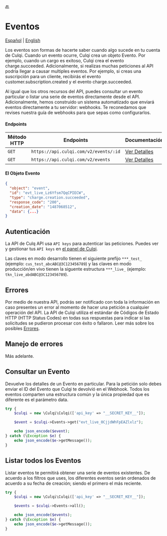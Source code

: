 [:back:](/docs/README.md)

# Eventos

[Español](/docs/events/README.es.md) |
[English](/docs/events/README.md)

Los eventos son formas de hacerte saber cuando algo sucede en tu cuenta de Culqi. Cuando un evento ocurre, Culqi crea un objeto Evento. Por ejemplo, cuando un cargo es exitoso, Culqi crea el evento charge.succeeded. Adicionalmente, si realizas muchas peticiones al API podría llegar a causar multiples eventos. Por ejemplo, si creas una suscripción para un cliente, recibirás el evento customer.subscription.created y el evento charge.succeeded.

Al igual que los otros recursos del API, puedes consultar un evento particular o listar una serie de eventos directamente desde el API. Adicionalmente, hemos construido un sistema automatizado que enviará eventos directamente a tu servidor: webhooks. Te reconedamos que revises nuestra guía de webhooks para que sepas como configurarlos.

#### Endpoints

| Método HTTP | Endpoints                             | Documentación                                             |
| ----------- | ------------------------------------- | --------------------------------------------------------- |
| `GET`       | `https://api.culqi.com/v2/events/:id` | [Ver Detalles](https://www.culqi.com/api/#eventos#detail) |
| `GET`       | `https://api.culqi.com/v2/events`     | [Ver Detalles](https://www.culqi.com/api/#eventos#list)   |

#### El Objeto Evento

```json
{
  "object": "event",
  "id": "evt_live_Lz6Yfsm7QqCPIECW",
  "type": "charge.creation.succeeded",
  "response_code": "200",
  "creation_date": "1487068512",
  "data": {...}
}
```

## Autenticación

La API de Culq API usa `API keys` para autenticar las peticiones. Puedes ver y gestionar tus `API keys` en [el panel de Culqi](https://integ-panel.culqi.com/#/desarrollo/llaves).

Las claves en modo desarrollo tienen el siguiente prefijo `***_test_` (ejemplo: `cus_test_abcABC@3C123456789`) y las claves en modo producción/en vivo tienen la siguente estructura `***_live_` (ejemplo: `tkn_live_abdABC@3C123456789`).

## Errores

Por medio de nuestra API, podrás ser notificado con toda la información en caso presentes un error al momento de hacer una petición a cualquier operación del API. La API de Culqi utiliza el estándar de Códigos de Estado HTTP (HTTP Status Codes) en todas sus respuestas para indicar si las solicitudes se pudieron procesar con éxito o fallaron. Leer más sobre los posibles [Errores](https://www.culqi.com/api/#/errores).

## Manejo de errores

Más adelante.

## Consultar un Evento

Devuelve los detalles de un Evento en particular. Para la petición solo debes enviar el ID del Evento que Culqi te devolvió en el Webhook. Todos los eventos comparten una estructura común y la única propiedad que es diferente es el parámetro data.

```php
try {
    $culqi = new \Culqi\Culqi(['api_key' => "__SECRET_KEY__"]);

    $event = $culqi->Events->get("evt_live_0CjjdWhFpEAZlxlz");

    echo json_encode($event);
} catch (\Exception $e) {
    echo json_encode($e->getMessage());
}
```

## Listar todos los Eventos

Listar eventos te permitirá obtener una serie de eventos existentes. De acuerdo a los filtros que uses, los diferentes eventos serán ordenados de acuerdo a su fecha de creación; siendo el primero el más reciente.

```php
try {
    $culqi = new \Culqi\Culqi(['api_key' => "__SECRET_KEY__"]);

    $events = $culqi->Events->all();

    echo json_encode($events);
} catch (\Exception $e) {
    echo json_encode($e->getMessage());
}
```
